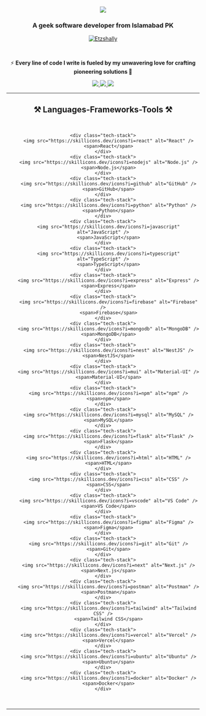 <h1 align="center">
    <img src="https://readme-typing-svg.herokuapp.com/?font=Righteous&size=35&center=true&vCenter=true&width=500&height=70&duration=4000&lines=Hi+There!+🌐;+I'm+Shahpaal!;" />
</h1>

<h3 align="center">A geek software developer from Islamabad PK</h3>

<p align="center"> <a href="https://github-profile-trophy.vercel.app/?username=etzshally&theme=onedark&row=1&column=6"><img src="https://github-profile-trophy.vercel.app/?username=etzshally&theme=onedark&row=1&column=6" alt="Etzshally" /></a> </p>

<br/>

<div align="center">

 ⚡ **Every line of code I write is fueled by my unwavering love for crafting pioneering solutions 🚀**
 
 </div>
 
<div align="center"> 
  <a href="mailto:shahpaal10@hotmail.com">
    <img src="https://img.shields.io/badge/Gmail-333333?style=for-the-badge&logo=gmail&logoColor=red" />
  </a>
  <a href="https://pk.linkedin.com/in/raja-shahpaal-5741b91bb" target="_blank">
    <img src="https://img.shields.io/badge/LinkedIn-0077B5?style=for-the-badge&logo=linkedin&logoColor=white" target="_blank" />
  </a>
  <a href="https://portfolio-etzshally.vercel.app/" target="_blank">
     <img src="https://img.shields.io/badge/Portfolio-FF5722?style=for-the-badge&logo=todoist&logoColor=white" target="_blank" /> <!-- sqlite, safari, google-chrome are other good icon options -->
  </a>
</div>

 <hr/>
 
<h2 align="center">⚒️ Languages-Frameworks-Tools ⚒️</h2>
<br/>
<!-- <div align="center">
    <img src="https://skillicons.dev/icons?i=react,nodejs,github,python,javascript,typescript,express,firebase,mongodb,nest" />
    <img src="https://skillicons.dev/icons?i=mui,npm,mysql,flask,html,css,vscode,figma,git" />
    <img src="https://skillicons.dev/icons?i=next,postman,tailwind,vercel,ubuntu,docker" />
</div> -->

<div align="center">
    <style>
        .tech-stack {
            display: inline-block;
            margin: 10px;
            text-align: center;
        }
        .tech-stack img {
            display: block;
            margin: 0 auto;
            width: 50px; /* Adjust the size as needed */
            height: 50px; /* Adjust the size as needed */
        }
        .tech-stack span {
            display: block;
            margin-top: 5px;
        }
    </style>

    <div class="tech-stack">
        <img src="https://skillicons.dev/icons?i=react" alt="React" />
        <span>React</span>
    </div>
    <div class="tech-stack">
        <img src="https://skillicons.dev/icons?i=nodejs" alt="Node.js" />
        <span>Node.js</span>
    </div>
    <div class="tech-stack">
        <img src="https://skillicons.dev/icons?i=github" alt="GitHub" />
        <span>GitHub</span>
    </div>
    <div class="tech-stack">
        <img src="https://skillicons.dev/icons?i=python" alt="Python" />
        <span>Python</span>
    </div>
    <div class="tech-stack">
        <img src="https://skillicons.dev/icons?i=javascript" alt="JavaScript" />
        <span>JavaScript</span>
    </div>
    <div class="tech-stack">
        <img src="https://skillicons.dev/icons?i=typescript" alt="TypeScript" />
        <span>TypeScript</span>
    </div>
    <div class="tech-stack">
        <img src="https://skillicons.dev/icons?i=express" alt="Express" />
        <span>Express</span>
    </div>
    <div class="tech-stack">
        <img src="https://skillicons.dev/icons?i=firebase" alt="Firebase" />
        <span>Firebase</span>
    </div>
    <div class="tech-stack">
        <img src="https://skillicons.dev/icons?i=mongodb" alt="MongoDB" />
        <span>MongoDB</span>
    </div>
    <div class="tech-stack">
        <img src="https://skillicons.dev/icons?i=nest" alt="NestJS" />
        <span>NestJS</span>
    </div>
    <div class="tech-stack">
        <img src="https://skillicons.dev/icons?i=mui" alt="Material-UI" />
        <span>Material-UI</span>
    </div>
    <div class="tech-stack">
        <img src="https://skillicons.dev/icons?i=npm" alt="npm" />
        <span>npm</span>
    </div>
    <div class="tech-stack">
        <img src="https://skillicons.dev/icons?i=mysql" alt="MySQL" />
        <span>MySQL</span>
    </div>
    <div class="tech-stack">
        <img src="https://skillicons.dev/icons?i=flask" alt="Flask" />
        <span>Flask</span>
    </div>
    <div class="tech-stack">
        <img src="https://skillicons.dev/icons?i=html" alt="HTML" />
        <span>HTML</span>
    </div>
    <div class="tech-stack">
        <img src="https://skillicons.dev/icons?i=css" alt="CSS" />
        <span>CSS</span>
    </div>
    <div class="tech-stack">
        <img src="https://skillicons.dev/icons?i=vscode" alt="VS Code" />
        <span>VS Code</span>
    </div>
    <div class="tech-stack">
        <img src="https://skillicons.dev/icons?i=figma" alt="Figma" />
        <span>Figma</span>
    </div>
    <div class="tech-stack">
        <img src="https://skillicons.dev/icons?i=git" alt="Git" />
        <span>Git</span>
    </div>
    <div class="tech-stack">
        <img src="https://skillicons.dev/icons?i=next" alt="Next.js" />
        <span>Next.js</span>
    </div>
    <div class="tech-stack">
        <img src="https://skillicons.dev/icons?i=postman" alt="Postman" />
        <span>Postman</span>
    </div>
    <div class="tech-stack">
        <img src="https://skillicons.dev/icons?i=tailwind" alt="Tailwind CSS" />
        <span>Tailwind CSS</span>
    </div>
    <div class="tech-stack">
        <img src="https://skillicons.dev/icons?i=vercel" alt="Vercel" />
        <span>Vercel</span>
    </div>
    <div class="tech-stack">
        <img src="https://skillicons.dev/icons?i=ubuntu" alt="Ubuntu" />
        <span>Ubuntu</span>
    </div>
    <div class="tech-stack">
        <img src="https://skillicons.dev/icons?i=docker" alt="Docker" />
        <span>Docker</span>
    </div>
</div>


<br/>
<hr/>

<!-- <div align="center">
    <h2>🐍 My Contributions 🐍</h2>
    <br>
    <img alt="snake eating my contributions"
        src="https://raw.githubusercontent.com/Etzshally/Etzshally/output/github-contribution-grid-snake.svg" />

    <br /><br /><br />
</div>

<hr />

<h2 align="center">⚡ Stats ⚡</h2>
<br>
<div align=center>
    <img width=390 height=170
        src="https://github-readme-stats-salesp07.vercel.app/api?username=etzshally&count_private=true&show_icons=true&theme=dark&rank_icon=github&border_radius=10"
        alt="readme stats" />
    <img width=325 height=170 align="center"
        src="https://github-readme-stats-salesp07.vercel.app/api/top-langs/?username=etzshally&hide=SCSS,CSS,HTML&lang_count=10&layout=compact&theme=dark&border_radius=10&size_weight=0.5&count_weight=0.5&exclude_repo=github-readme-stats"
        alt="top langs" />
</div>

<br /><br />
<hr />

<br /> -->

<!--
**Etzshally/Etzshally** is a ✨ _special_ ✨ repository because its `README.md` (this file) appears on your GitHub profile.

Here are some ideas to get you started:

- 🔭 I’m currently working on ...
- 🌱 I’m currently learning ...
- 👯 I’m looking to collaborate on ...
- 🤔 I’m looking for help with ...
- 💬 Ask me about ...
- 📫 How to reach me: ...
- 😄 Pronouns: ...
- ⚡ Fun fact: ...
-->
